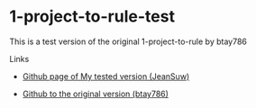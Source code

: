 # 1-project-to-rule-test

This is a test version of the original 1-project-to-rule by btay786


Links

* [Github page of My tested version (JeanSuw)](https://github.com/JeanSuw/1-ring-to-rule-test)

* [Github to the original version (btay786)](https://github.com/btay786/1-project-to-rule)
